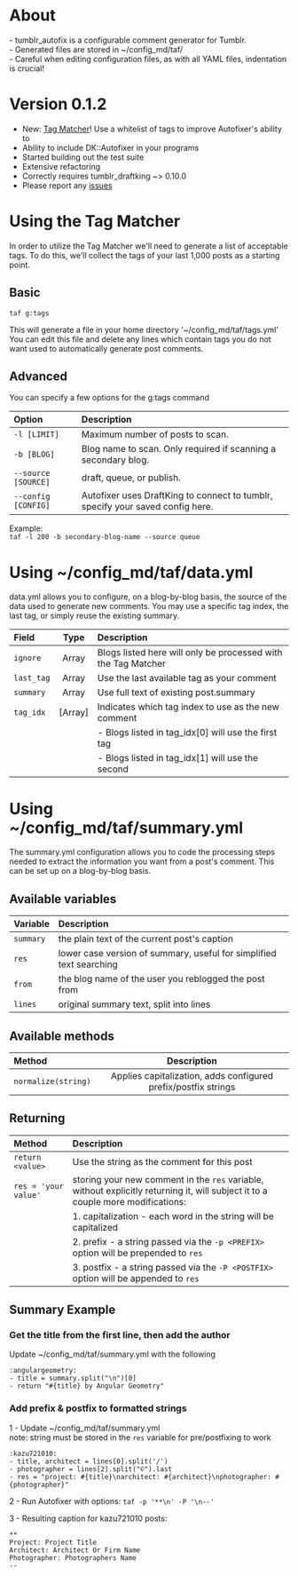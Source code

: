 # About  
\- tumblr_autofix is a configurable comment generator for Tumblr.  
\- Generated files are stored in ~/config_md/taf/  
\- Careful when editing configuration files, as with all YAML files, indentation is crucial!   

# Version 0.1.2
- New: [Tag Matcher](#using-the-tag-matcher)! Use a whitelist of tags to improve Autofixer's ability to
- Ability to include DK::Autofixer in your programs
- Started building out the test suite
- Extensive refactoring
- Correctly requires tumblr_draftking ~> 0.10.0
- Please report any [issues](https://github.com/meissadia/tumblr_autofix/issues)

# Using the Tag Matcher
In order to utilize the Tag Matcher we'll need to generate a list of acceptable tags. To do this, we'll collect the tags of your last 1,000 posts as a starting point.

## Basic
`taf g:tags`

This will generate a file in your home directory '~/config_md/taf/tags.yml'
You can edit this file and delete any lines which contain tags you do not want used to automatically generate post comments.

## Advanced
You can specify a few options for the g:tags command   

| Option | Description |  
| :--- | :--- |  
| `-l [LIMIT]` | Maximum number of posts to scan. |  
| `-b [BLOG]` | Blog name to scan. Only required if scanning a secondary blog. |  
| `--source [SOURCE]` | draft, queue, or publish.|  
| `--config [CONFIG]` | Autofixer uses DraftKing to connect to tumblr, specify your saved config here. |   


Example:  
`taf -l 200 -b secondary-blog-name --source queue`

# Using ~/config_md/taf/data.yml
data.yml allows you to configure, on a blog-by-blog basis, the source of the data used to generate new comments.  You may use a specific tag index, the last tag, or simply reuse the existing summary.  

| Field | Type | Description |
| :--- | :---: | :--- |
| `ignore` | Array | Blogs listed here will only be processed with the Tag Matcher
| `last_tag` | Array | Use the last available tag as your comment  
| `summary` | Array | Use full text of existing post.summary
| `tag_idx` | [Array] | Indicates which tag index to use as the new comment  
| | |  - Blogs listed in tag_idx[0] will use the first tag  
| | |  - Blogs listed in tag_idx[1] will use the second  


# Using ~/config_md/taf/summary.yml  
The summary.yml configuration allows you to code the processing steps needed
to extract the information you want from a post's comment.  This can be set up on
a blog-by-blog basis.  

## Available variables
| Variable | Description |
| :--- | :--- |
| `summary` | the plain text of the current post's caption  
| `res` | lower case version of summary, useful for simplified text searching  
| `from` | the blog name of the user you reblogged the post from  
| `lines` | original summary text, split into lines  

## Available methods
| Method | Description |
| :--- | :---: |
| `normalize(string)` | Applies capitalization, adds configured prefix/postfix strings

## Returning  
| Method | Description |
| :--- | :--- |
| `return <value> `| Use the <value> string as the comment for this post
| `res = 'your value'` | storing your new comment in the `res` variable, without explicitly returning it, will subject it to a couple more modifications:
| | 1. capitalization - each word in the string will be capitalized  
| | 2. prefix  - a string passed via the `-p <PREFIX>` option will be prepended to `res`  
| | 3. postfix - a string passed via the `-P <POSTFIX>` option will be appended to `res`  

## Summary Example  

### Get the title from the first line, then add the author  
Update ~/config_md/taf/summary.yml with the following
```
:angulargeometry:  
- title = summary.split("\n")[0]  
- return "#{title} by Angular Geometry"  
```

###  Add prefix & postfix to formatted strings  
1 - Update ~/config_md/taf/summary.yml  
note: string must be stored in the `res` variable for pre/postfixing to work
```
:kazu721010:  
- title, architect = lines[0].split('/')  
- photographer = lines[2].split("©").last  
- res = "project: #{title}\narchitect: #{architect}\nphotographer: #{photographer}"  
```
2 - Run Autofixer with options: `taf -p '**\n' -P '\n--'`   


3 - Resulting caption for kazu721010 posts:  
```
**  
Project: Project Title  
Architect: Architect Or Firm Name  
Photographer: Photographers Name  
--  
```
